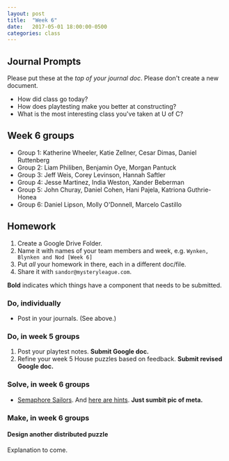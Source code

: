 ```yaml
---
layout: post
title:  "Week 6"
date:   2017-05-01 18:00:00-0500
categories: class
---
```


## Journal Prompts

Please put these at the *top of your journal doc*. Please don't create a new document.

- How did class go today?
- How does playtesting make you better at constructing?
- What is the most interesting class you've taken at U of C?

## Week 6 groups

* Group 1: Katherine Wheeler, Katie Zellner, Cesar Dimas, Daniel Ruttenberg
* Group 2: Liam Philiben, Benjamin Oye, Morgan Pantuck
* Group 3: Jeff Weis, Corey Levinson, Hannah Saftler
* Group 4: Jesse Martinez, India Weston, Xander Beberman
* Group 5: John Churay, Daniel Cohen, Hani Pajela, Katriona Guthrie-Honea
* Group 6: Daniel Lipson, Molly O'Donnell, Marcelo Castillo

## Homework

1. Create a Google Drive Folder.
2. Name it with names of your team members and week, e.g. `Wynken, Blynken and Nod [Week 6]`
3. Put _all_ your homework in there, each in a different doc/file.
4. Share it with `sandor@mysteryleague.com`.

 **Bold** indicates which things have a component that needs to be submitted.

### Do, individually

* Post in your journals. (See above.)

### Do, in week 5 groups

1. Post your playtest notes. **Submit Google doc.**
2. Refine your week 5 House puzzles based on feedback. **Submit revised Google doc.**

### Solve, in week 6 groups

* [Semaphore Sailors](/pdf/Semaphore_Sailors.pdf). And [here are hints](http://mysteryleague.com/semaphore). **Just sumbit pic of meta.**

### Make, in week 6 groups

#### Design another distributed puzzle

Explanation to come.
